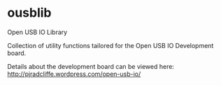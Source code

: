 ousblib
=======

Open USB IO Library

Collection of utility functions tailored for the Open USB IO Development board.

Details about the development board can be viewed here:
http://pjradcliffe.wordpress.com/open-usb-io/